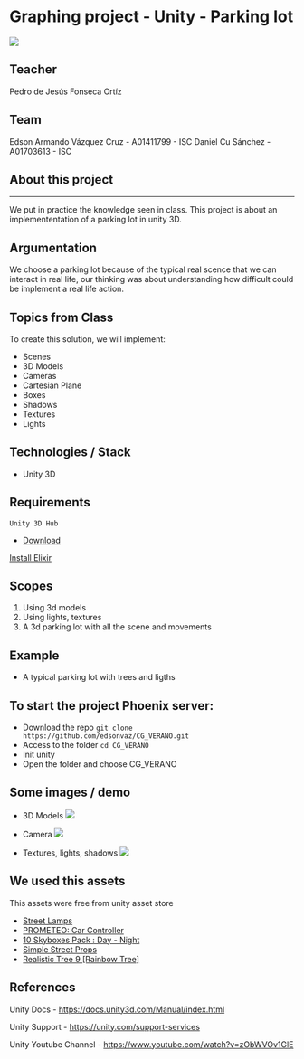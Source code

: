 

Graphing project - Unity - Parking lot
===

![](https://i.imgur.com/OieLJhw.png)


## Teacher

Pedro de Jesús Fonseca Ortíz


## Team

Edson Armando Vázquez Cruz - A01411799 - ISC
Daniel Cu Sánchez - A01703613 - ISC


## About this project
------------------------

We put in practice the knowledge seen in class. This project is about an implemententation of a parking lot in unity 3D.


## Argumentation

We choose a parking lot because of the typical real scence that we can interact in real life, our thinking was about understanding how difficult could be implement a real life action.


## Topics from Class

To create this solution, we will implement:
- Scenes
- 3D Models
- Cameras
- Cartesian Plane
- Boxes
- Shadows
- Textures
- Lights

## Technologies / Stack

- Unity 3D

## Requirements

```Unity 3D Hub```

- [Download](https://unity.com/download)

[Install Elixir](http://elixir-lang.org/install.html)

## Scopes

1) Using 3d models
2) Using lights, textures
3) A 3d parking lot with all the scene and movements

## Example

- A typical parking lot with trees and ligths

## To start the project Phoenix server:
  * Download the repo ```git clone https://github.com/edsonvaz/CG_VERANO.git```
  * Access to the folder ```cd CG_VERANO```
  * Init unity
  * Open the folder and choose CG_VERANO

## Some images / demo

- 3D Models
![](https://i.imgur.com/mCKqaDA.png)

- Camera
![](https://i.imgur.com/t446Mvt.png)

- Textures, lights, shadows
![](https://i.imgur.com/eQouVju.jpg)



## We used this assets

This assets were free from unity asset store

  * [Street Lamps](https://assetstore.unity.com/packages/3d/props/exterior/street-lamps-165658)
  * [PROMETEO: Car Controller](https://assetstore.unity.com/packages/tools/physics/prometeo-car-controller-209444)
  * [10 Skyboxes Pack : Day - Night](https://assetstore.unity.com/packages/2d/textures-materials/sky/10-skyboxes-pack-day-night-32236)
  * [Simple Street Props](https://assetstore.unity.com/packages/3d/props/simple-street-props-194706)
  * [Realistic Tree 9 [Rainbow Tree]](https://assetstore.unity.com/packages/3d/vegetation/trees/realistic-tree-9-rainbow-tree-54622)



## References

Unity Docs - https://docs.unity3d.com/Manual/index.html

Unity Support - https://unity.com/support-services

Unity Youtube Channel - https://www.youtube.com/watch?v=zObWVOv1GlE
